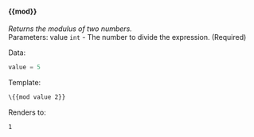 #### \{{mod}}
_Returns the modulus of two numbers._
<br>Parameters: value `int` - The number to divide the expression. (Required)

Data:

```javascript
value = 5
```
Template:

```html
\{{mod value 2}}
```
Renders to:

```
1
```
